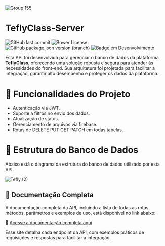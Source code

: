 ![Group 155](https://github.com/user-attachments/assets/d7dda9c7-82f1-4ed3-8df4-b63a1be360a9)

# TeflyClass-Server

![GitHub last commit](https://img.shields.io/github/last-commit/GustavoSweb/TeflyClass-Server)  ![Bower License](https://img.shields.io/bower/l/bootstrap)  ![GitHub package.json version (branch)](https://img.shields.io/github/package-json/v/GustavoSweb/TeflyClass-Server/main)  ![Badge em Desenvolvimento](http://img.shields.io/static/v1?label=status&message=em%20desenvolvimento&color=GREEN&style=flat)

Esta API foi desenvolvida para gerenciar o banco de dados da plataforma **TeflyClass**, oferecendo uma solução robusta e segura para atender às necessidades do front-end. Sua arquitetura foi projetada para facilitar a integração, garantir alto desempenho e proteger os dados da plataforma.

# :hammer: Funcionalidades do Projeto

- Autenticação via JWT.
- Suporte a filtros no envio dos dados.
- Atualização de status.
- Gerenciamento de arquivos via firebase.
- Rotas de DELETE PUT GET PATCH em todas tabelas. 

# :floppy_disk: Estrutura do Banco de Dados

Abaixo está o diagrama da estrutura do banco de dados utilizado por esta API:

![Tefly (2)](https://github.com/user-attachments/assets/007b450e-9bc5-4518-a2bf-09e17dae2f39)



## :bookmark_tabs: Documentação Completa

A documentação completa da API, incluindo a lista de todas as rotas, métodos, parâmetros e exemplos de uso, está disponível no link abaixo:

📄 [Acesse a documentação completa aqui](https:/logologo)

Esse site detalha cada endpoint da API, com exemplos práticos de requisições e respostas para facilitar a integração.
